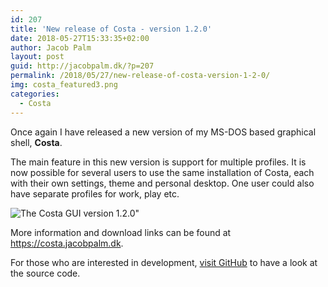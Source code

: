 ```yaml
---
id: 207
title: 'New release of Costa - version 1.2.0'
date: 2018-05-27T15:33:35+02:00
author: Jacob Palm
layout: post
guid: http://jacobpalm.dk/?p=207
permalink: /2018/05/27/new-release-of-costa-version-1-2-0/
img: costa_featured3.png
categories:
  - Costa
---
```

Once again I have released a new version of my MS-DOS based graphical shell, **Costa**.

The main feature in this new version is support for multiple profiles. It is now possible for several users to use the same installation of Costa, each with their own settings, theme and personal desktop. One user could also have separate profiles for work, play etc.

![The Costa GUI version 1.2.0"]({{site.baseurl}}/assets/img/120.png)

More information and download links can be found at <https://costa.jacobpalm.dk>.

For those who are interested in development, [visit GitHub](https://github.com/jacobpalm/costa) to have a look at the source code.